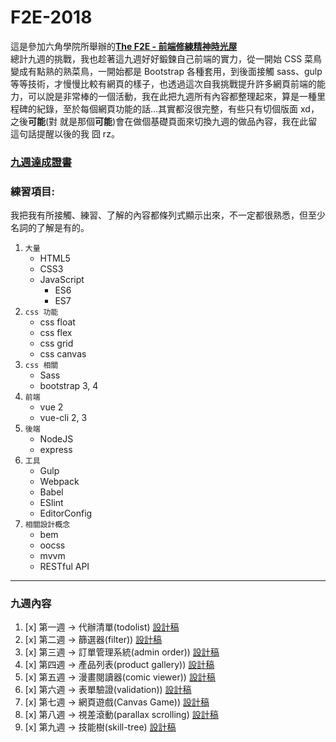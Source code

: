 # F2E-2018

這是參加六角學院所舉辦的[**The F2E - 前端修練精神時光屋**](https://www.facebook.com/groups/173311386703334/)  
總計九週的挑戰，我也趁著這九週好好鍛鍊自己前端的實力，從一開始 CSS 菜鳥變成有點熟的熟菜鳥，一開始都是 Bootstrap 各種套用，到後面接觸 sass、gulp 等等技術，才慢慢比較有網頁的樣子，也透過這次自我挑戰提升許多網頁前端的能力，可以說是非常棒的一個活動，我在此把九週所有內容都整理起來，算是一種里程碑的紀錄，至於每個網頁功能的話...其實都沒很完整，有些只有切個版面 xd，之後**可能**(對 就是那個**可能**)會在做個基礎頁面來切換九週的做品內容，我在此留這句話提醒以後的我 囧 rz。

### [九週達成證書](https://www.thef2e.com/Certificate/-LDy0zAdTX3yBAZYEIIh)

### 練習項目:

我把我有所接觸、練習、了解的內容都條列式顯示出來，不一定都很熟悉，但至少名詞的了解是有的。

1. `大量`
   - HTML5
   - CSS3
   - JavaScript
     - ES6
     - ES7
1. `css 功能`
   - css float
   - css flex
   - css grid
   - css canvas
1. `css 相關`
   - Sass
   - bootstrap 3, 4
1. `前端`
   - vue 2
   - vue-cli 2, 3
1. `後端`
   - NodeJS
   - express
1. `工具`
   - Gulp
   - Webpack
   - Babel
   - ESlint
   - EditorConfig
1. `相關設計概念`
   - bem
   - oocss
   - mvvm
   - RESTful API

---

### 九週內容

1. [x] 第一週 -> 代辦清單(todolist) [設計稿](https://hexschool.github.io/THE_F2E_Design/todolist/)
1. [x] 第二週 -> 篩選器(filter)) [設計稿](https://hexschool.github.io/THE_F2E_Design/week2-filter/)
1. [x] 第三週 -> 訂單管理系統(admin order)) [設計稿](https://hexschool.github.io/THE_F2E_Design/week3-admin%20order/)
1. [x] 第四週 -> 產品列表(product gallery)) [設計稿](https://hexschool.github.io/THE_F2E_Design/week4-product%20gallery/)
1. [x] 第五週 -> 漫畫閱讀器(comic viewer)) [設計稿](https://hexschool.github.io/THE_F2E_Design/week5-comic%20viewer/)
1. [x] 第六週 -> 表單驗證(validation)) [設計稿](https://hexschool.github.io/THE_F2E_Design/week6-validation/)
1. [x] 第七週 -> 網頁遊戲(Canvas Game)) [設計稿](https://hackmd.io/N5yEjm2vSx6D41qAbJGDmw)
1. [x] 第八週 -> 視差滾動(parallax scrolling) [設計稿](https://hexschool.github.io/THE_F2E_Design/week8-parallax%20scrolling/)
1. [x] 第九週 -> 技能樹(skill-tree) [設計稿](https://xd.adobe.com/spec/f02993f5-4d00-4282-5a3b-cc27869f9afd-8618/)
